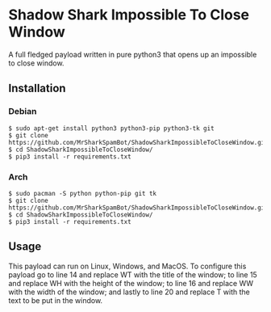 # Shadow Shark Impossible To Close Window
A full fledged payload written in pure python3 that opens up an impossible to close window.

## Installation
### Debian
```
$ sudo apt-get install python3 python3-pip python3-tk git
$ git clone https://github.com/MrSharkSpamBot/ShadowSharkImpossibleToCloseWindow.git
$ cd ShadowSharkImpossibleToCloseWindow/
$ pip3 install -r requirements.txt
```
### Arch
```
$ sudo pacman -S python python-pip git tk
$ git clone https://github.com/MrSharkSpamBot/ShadowSharkImpossibleToCloseWindow.git
$ cd ShadowSharkImpossibleToCloseWindow/
$ pip3 install -r requirements.txt
```

## Usage
This payload can run on Linux, Windows, and MacOS. To configure this payload go to line 14 and replace WT with the title of the window; to line 15 and replace WH with the height of the window; to line 16 and replace WW with the width of the window; and lastly to line 20 and replace T with the text to be put in the window.
